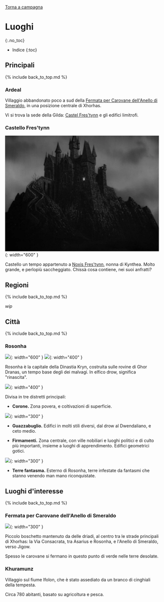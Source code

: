 [Torna a campagna](./campaign.md)

# Luoghi
{:.no_toc}

* Indice
{:toc}

## Principali
{% include back_to_top.md %}

### Ardeal

Villaggio abbandonato poco a sud della [Fermata per Carovane dell'Anello di Smeraldo](#fermata-per-carovane-dellanello-di-smeraldo), in una posizione centrale di Xhorhas.

Vi si trova la sede della Gilda: [Castel Fres'tynn](#castello-frestynn) e gli edifici limitrofi.

### Castello Fres'tynn

![](../assets/img/castle_frestynn.webp){: width="600" }

Castello un tempo appartenuto a [Noxis Fres'tynn](./npc.md#noxis-frestynn), nonna di Kynthea. Molto grande, e perlopiù saccheggiato. Chissà cosa contiene, nei suoi anfratti?

## Regioni
{% include back_to_top.md %}

*wip*

## Città
{% include back_to_top.md %}

### Rosonha

![](https://i.imgur.com/vrfOfsO.png){: width="600" }
![](https://i.imgur.com/fUt8zOH.png){: width="400" }

Rosonha è la capitale della Dinastia Kryn, costruita sulle rovine di Ghor Dranas, un tempo base degli dei malvagi. In elfico drow, significa "rinascita".

![](https://i.imgur.com/vky1saj.jpg){: width="400" }

Divisa in tre distretti principali:

* **Corone.** Zona povera, e coltivazioni di superficie.
 
![](https://i.imgur.com/6vcJx5A.jpg){: width="300" }

* **Guazzabuglio.** Edifici in molti stili diversi, dal drow al Dwendaliano, e ceto medio.

* **Firmamenti.** Zona centrale, con ville nobiliari e luoghi politici e di culto più importanti, insieme a luoghi di apprendimento. Edifici geometrici gotici.

![](https://i.imgur.com/8wXNbID.jpg){: width="300" }
* **Terre fantasma.** Esterno di Rosonha, terre infestate da fantasmi che stanno venendo man mano riconquistate.

## Luoghi d'interesse
{% include back_to_top.md %}

### Fermata per Carovane dell'Anello di Smeraldo
![](https://i.imgur.com/ppmYbRd.jpg){: width="300" }

Piccolo boschetto mantenuto da delle driadi, al centro tra le strade principali di Xhorhas: la Via Consacrata, tra Asarius e Rosonha, e l'Anello di Smeraldo, verso Jigow. 

Spesso le carovane si fermano in questo punto di verde nelle terre desolate.

### Khuramunz

Villaggio sul fiume Ifolon, che è stato assediato da un branco di cinghiali della tempesta.

Circa 780 abitanti, basato su agricoltura e pesca.